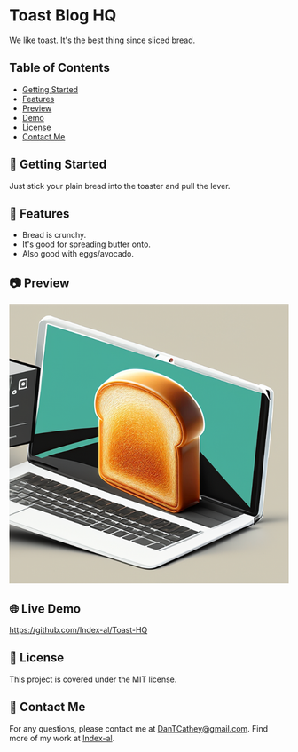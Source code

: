 
# Toast Blog HQ

We like toast. It's the best thing since sliced bread.

## Table of Contents
- [Getting Started](#🚀-getting-started)
- [Features](#📝-features)
- [Preview](#📷-preview)
- [Demo](#🌐-live-demo)
- [License](#📄-license)
- [Contact Me](#📧-contact-me)

## 🚀 Getting Started
Just stick your plain bread into the toaster and pull the lever.

## 📝 Features
- Bread is crunchy.
- It's good for spreading butter onto.
- Also good with eggs/avocado.

## 📷 Preview
![App Screenshot](./preview.png)


## 🌐 Live Demo
https://github.com/Index-al/Toast-HQ

## 📄 License
This project is covered under the MIT license.

## 📧 Contact Me
For any questions, please contact me at [DanTCathey@gmail.com](mailto:DanTCathey@gmail.com).
Find more of my work at [Index-al](https://github.com/Index-al).
